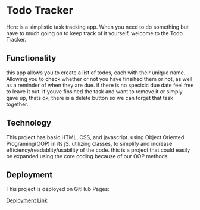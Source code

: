 # Todo Tracker

Here is a simplistic task tracking app. When you need to do something but have to much going on to keep track of it yourself, welcome to the Todo Tracker.

## Functionality

this app allows you to create a list of todos, each with their unique name. Allowing you to check whether or not you have finsihed them or not, as well as a reminder of when they are due. if there is no specicic due date feel free to leave it out. if youve finsihed the task and want to remove it or simply gave up, thats ok, there is a delete button so we can forget that task together.

## Technology

This project has basic HTML, CSS, and javascript. using Object Oriented Programing(OOP) in its jS. utilizing classes, to simplify and increase efficiency/readablity/usability of the code. this is a project that could easily be expanded using the core coding because of our OOP methods.

## Deployment

This project is deployed on GitHub Pages:

[Deployment Link](https://markhamilton635.github.io/se_project_todo-app/)
